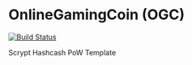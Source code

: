 OnlineGamingCoin (OGC)
===========

[![Build Status](https://travis-ci.org/RazorLove/OnlineGamingCoin.png?branch=master)](https://travis-ci.org/RazorLove/OnlineGamingCoin)


Scrypt Hashcash PoW Template